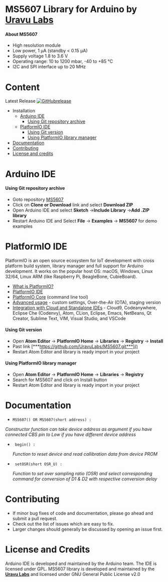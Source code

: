
# MS5607 Library for Arduino by [**Uravu Labs**](http://www.uravulabs.com/index)


#### About MS5607
- High resolution module
- Low power, 1 μA (standby < 0.15 μA)
- Supply voltage 1.8 to 3.6 V
- Operating range: 10 to 1200 mbar, -40 to +85 °C
- I2C and SPI interface up to 20 MHz

# Content
 Latest Release [![GitHubrelease](https://img.shields.io/badge/release-v0.1-blue.svg)](https://github.com/UravuLabs/MS5607/releases/latest/)
- Installation
  - [Arduino IDE](#arduino-ide)
    - [Using Git repository archive](#using-git-repository-archive)
  - [PlatformIO IDE](#platformio-ide)
    - [Using Git version](#using-git-version)
    - [Using PlatformIO library manager](#using-platformio-library-manager)
- [Documentation](#documentation)
- [Contributing](#contributing)
- [License and credits](#license-and-credits)

# Arduino IDE
#### Using Git repository archive
- Goto repository [MS5607](https://github.com/UravuLabs/MS5607)
- Click on **Clone or Download** link and select **Download ZIP**
- Open Arduino IDE and select **Sketch** ->**Include Library** ->**Add .ZIP library**
- Restart Arduino IDE and Select **File** -> **Examples** -> **MS5607** for demo examples


# PlatformIO IDE
PlatformIO is an open source ecosystem for IoT development with cross platform build system, library manager and full support for Arduino development. It works on the popular host OS: macOS, Windows, Linux 32/64, Linux ARM (like Raspberry Pi, BeagleBone, CubieBoard).

- [What is PlatformIO?](https://docs.platformio.org/en/latest/what-is-platformio.html#)
- [PlatformIO IDE](https://platformio.org/platformio-ide)
- [PlatformIO Core](http://docs.platformio.org/en/latest/core.html?utm_source=github&utm_medium=ms5607) (command line tool)
- [Advanced usage](http://docs.platformio.org/en/latest/platforms/espressif8266.html?utm_source=github&utm_medium=ms5607) - custom settings, Over-the-Air (OTA), staging version
- [Integration with Cloud and Standalone IDEs](http://docs.platformio.org/en/latest/ide.html?utm_source=github&utm_medium=ms5607) - Cloud9, Codeanywhere, Eclipse Che (Codenvy), Atom, CLion, Eclipse, Emacs, NetBeans, Qt Creator, Sublime Text, VIM, Visual Studio, and VSCode
#### Using Git version
- Open **Atom Editor** -> **PlatformIO Home** -> **Libraries** -> **Registry** -> **Install**
- Past link [***https://github.com/UravuLabs/MS5607.git***]()
- Restart Atom Editor and library is ready import in your project

#### Using PlatformIO library manager
-  Open **Atom Editor** -> **PlatformIO Home** -> **Libraries** -> **Registry**
-  Search for MS5607 and click on Install button
-  Restart Atom Editor and library is ready import in your project

# Documentation
- ``` MS5607() OR MS5607(short address) : ```

 *Constructor function can take device address as argument if you have connected CBS pin to Low if you have different device address*
- ``` begin() :```

  *Function to reset device and read callibration data from device PROM*
- ``` setOSR(short OSR_U) :```

  *Function to set over sampling ratio (OSR) and select corresponding command for conversion of D1 & D2 with respective conversion delay*


# Contributing
- If minor bug fixes of code and documentation, please go ahead and submit a pull request.
- Check out the list of issues which are easy to fix.
- Larger changes should generally be discussed by opening an issue first.

# License and Credits

Arduino IDE is developed and maintained by the Arduino team. The IDE is licensed under GPL.
MS5607 library is developed and maintained by the [**Uravu Labs**](http://www.uravulabs.com/index) and licensed under GNU General Public License v2.0
